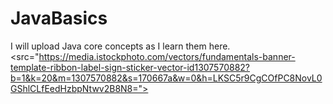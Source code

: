 # JavaBasics
I will upload Java core concepts as I learn them here.
<src="https://media.istockphoto.com/vectors/fundamentals-banner-template-ribbon-label-sign-sticker-vector-id1307570882?b=1&k=20&m=1307570882&s=170667a&w=0&h=LKSC5r9CgCOfPC8NovL0GShlCLfEedHzbpNtwv2B8N8=">
